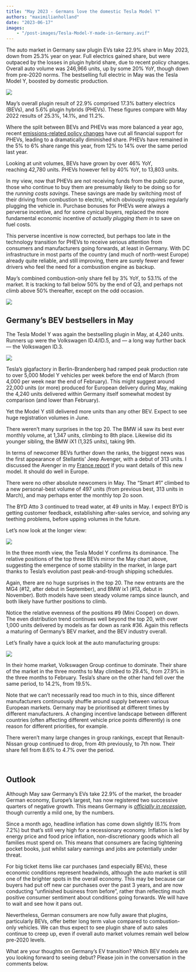 ```yaml
---
title: "May 2023 - Germans love the domestic Tesla Model Y"
authors: "maximilianholland"
date: "2023-06-17"
images: 
    - "/post-images/Tesla-Model-Y-made-in-Germany.avif"
---
```


The auto market in Germany saw plugin EVs take 22.9% share in May 2023, down from 25.3% year on year. Full electrics gained share, but were outpaced by the losses in plugin hybrid share, due to recent policy changes. Overall auto volume was 246,966 units, up by some 20% YoY, though down from pre-2020 norms. The bestselling full electric in May was the Tesla Model Y, boosted by domestic production.

![](post-images/May-2023-Germany-Passenger-Auto-Registrations2-SQ.avif)

May’s overall plugin result of 22.9% comprised 17.3% battery electrics (BEVs), and 5.6% plugin hybrids (PHEVs). These figures compare with May 2022 results of 25.3%, 14.1%, and 11.2%.

Where the split between BEVs and PHEVs was more balanced a year ago, recent [emissions-related policy changes](/2023/01/08/in-december-evs-took-more-than-half-of-the-german-car-market/) have cut all financial support for PHEVs, leading to a dramatically diminished share. PHEVs have remained in the 5% to 6% share range this year, from 12% to 14% over the same period last year.

Looking at unit volumes, BEVs have grown by over 46% YoY, reaching 42,780 units. PHEVs however fell by 40% YoY, to 13,803 units.

In my view, now that PHEVs are not receiving funds from the public purse, those who continue to buy them are presumably likely to be doing so for the _running costs savings_. These savings are made by switching most of their driving from combustion to electric, which obviously requires regularly plugging the vehicle in. Purchase bonuses for PHEVs were always a perverse incentive, and for some cynical buyers, replaced the more fundamental economic incentive of _actually plugging them in_ to save on fuel costs.

This perverse incentive is now corrected, but perhaps too late in the technology transition for PHEVs to receive serious attention from consumers and manufacturers going forwards, at least in Germany. With DC infrastructure in most parts of the country (and much of north-west Europe) already quite reliable, and still improving, there are surely fewer and fewer drivers who feel the need for a combustion engine as backup.

May’s combined combustion-only share fell by 3% YoY, to 53.1% of the market. It is tracking to fall below 50% by the end of Q3, and perhaps not climb above 50% thereafter, except on the odd occasion.

![](post-images/May-2023-Germany-Monthly-Powertrain-Market-Share.avif)

## Germany’s BEV bestsellers in May

The Tesla Model Y was again the bestselling plugin in May, at 4,240 units. Runners up were the Volkswagen ID.4/ID.5, and — a long way further back — the Volkswagen ID.3.

![](post-images/Germany-BEVs-May-2023.avif)

Tesla’s gigafactory in Berlin-Brandenberg had ramped peak production rate to over 5,000 Model Y vehicles per week before the end of March (from 4,000 per week near the end of February). This might suggest around 22,000 units (or more) produced for European delivery during May, making the 4,240 units delivered within Germany itself somewhat modest by comparison (and lower than February).

Yet the Model Y still delivered more units than any other BEV. Expect to see huge registration volumes in June.

There weren’t many surprises in the top 20. The BMW i4 saw its best ever monthly volume, at 1,347 units, climbing to 8th place. Likewise did its younger sibling, the BMW iX1 (1,325 units), taking 9th.

In terms of newcomer BEVs further down the ranks, the biggest news was the first appearance of Stellantis’ Jeep Avenger, with a debut of 313 units. I discussed the Avenger in my [France report](/2023/06/15/may-2023-new-stellantis-bevs-arrive-in-france/) if you want details of this new model. It should do well in Europe.

There were no other absolute newcomers in May. The “Smart #1” climbed to a new personal-best volume of 497 units (from previous best, 313 units in March), and may perhaps enter the monthly top 2o soon.

The BYD Atto 3 continued to tread water, at 49 units in May. I expect BYD is getting customer feedback, establishing after-sales service, and solving any teething problems, before upping volumes in the future.

Let’s now look at the longer view:

![](post-images/Germany-BEVs-May-23-Trailing-Qtr.avif)

In the three month view, the Tesla Model Y confirms its dominance. The relative positions of the top three BEVs mirror the May chart above, suggesting the emergence of some stability in the market, in large part thanks to Tesla’s evolution past peak-and-trough shipping schedules.

Again, there are no huge surprises in the top 20. The new entrants are the MG4 (#12, after debut in September), and BMW ix1 (#13, debut in November). Both models have seen steady volume ramps since launch, and both likely have further positions to climb.

Notice the relative evenness of the positions #9 (Mini Cooper) on down. The even distribution trend continues well beyond the top 20, with over 1,000 units delivered by models as far down as rank #36. Again this reflects a maturing of Germany’s BEV market, and the BEV industry overall.

Let’s finally have a quick look at the auto manufacturing groups:

![](post-images/Germany-BEV-Groups-May-23-Trailing-Qtr.avif)

In their home market, Volkswagen Group continue to dominate. Their share of the market in the three months to May climbed to 29.4%, from 27.9% in the three months to February. Tesla’s share on the other hand fell over the same period, to 14.2%, from 19.5%.

Note that we can’t necessarily read too much in to this, since different manufacturers continuously shuffle around supply between various European markets. Germany may be prioritised at different times by different manufacturers. A changing incentive landscape between different countries (often affecting different vehicle price points differently) is one reason for different priorities, for example.

There weren’t many large changes in group rankings, except that Renault-Nissan group continued to drop, from 4th previously, to 7th now. Their share fell from 8.6% to 4.7% over the period.

 

## Outlook

Although May saw Germany’s EVs take 22.9% of the market, the broader German economy, Europe’s largest, has now registered two successive quarters of negative growth. This means Germany is [_officially in recession_](https://economictimes.indiatimes.com/news/international/business/germany-enters-recession-after-gdp-falls-for-second-successive-quarter/articleshow/100494115.cms), though currently a mild one, by the numbers.

Since a month ago, headline inflation has come down slightly (6.1% from 7.2%) but that’s still very high for a recessionary economy. Inflation is led by energy price and food price inflation, non-discretionary goods which all families must spend on. This means that consumers are facing tightening pocket books, just whilst salary earnings and jobs are potentially under threat.

For big ticket items like car purchases (and especially BEVs), these economic conditions represent headwinds, although the auto market is still one of the brighter spots in the overall economy. This may be because car buyers had put off new car purchases over the past 3 years, and are now conducting “unfinished business from before”, rather than reflecting much positive consumer sentiment about conditions going forwards. We will have to wait and see how it pans out.

Nevertheless, German consumers are now fully aware that plugins, particularly BEVs, offer better long term value compared to combustion-only vehicles. We can thus expect to see plugin share of auto sales continue to creep up, even if overall auto market volumes remain well below pre-2020 levels.

What are your thoughts on Germany’s EV transition? Which BEV models are you looking forward to seeing debut? Please join in the conversation in the comments below.
